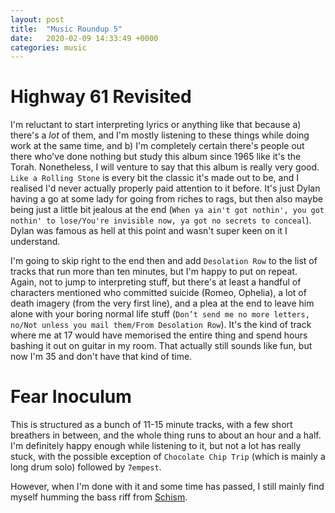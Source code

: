 ```yaml
---
layout: post
title:  "Music Roundup 5"
date:   2020-02-09 14:33:49 +0000
categories: music
---
```


# Highway 61 Revisited

I'm reluctant to start interpreting lyrics or anything like that because a) there's a _lot_ of them, and I'm mostly listening to these things while doing work at the same time, and b) I'm completely certain there's people out there who've done nothing but study this album since 1965 like it's the Torah. Nonetheless, I will venture to say that this album is really very good. `Like a Rolling Stone` is every bit the classic it's made out to be, and I realised I'd never actually properly paid attention to it before. It's just Dylan having a go at some lady for going from riches to rags, but then also maybe being just a little bit jealous at the end (`When ya ain't got nothin', you got nothin' to lose/You're invisible now, ya got no secrets to conceal`). Dylan was famous as hell at this point and wasn't super keen on it I understand. 

I'm going to skip right to the end then and add `Desolation Row` to the list of tracks that run more than ten minutes, but I'm happy to put on repeat. Again, not to jump to interpreting stuff, but there's at least a handful of characters mentioned who committed suicide (Romeo, Ophelia), a lot of death imagery (from the very first line), and a plea at the end to leave him alone with your boring normal life stuff (`Don’t send me no more letters, no/Not unless you mail them/From Desolation Row`). It's the kind of track where me at 17 would have memorised the entire thing and spend hours bashing it out on guitar in my room. That actually still sounds like fun, but now I'm 35 and don't have that kind of time. 

# Fear Inoculum

This is structured as a bunch of 11-15 minute tracks, with a few short breathers in between, and the whole thing runs to about an hour and a half. I'm definitely happy enough while listening to it, but not a lot has really stuck, with the possible exception of `Chocolate Chip Trip` (which is mainly a long drum solo) followed by `7empest`. 

However, when I'm done with it and some time has passed, I still mainly find myself humming the bass riff from [Schism](https://open.spotify.com/album/5l5m1hnH4punS1GQXgEi3T?highlight=spotify:track:55mJleti2WfWEFNFcBduhc).
